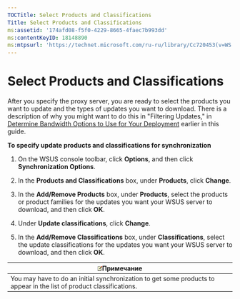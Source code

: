 ```yaml
---
TOCTitle: Select Products and Classifications
Title: Select Products and Classifications
ms:assetid: '174afd08-f5f0-4229-8665-4faec7b993dd'
ms:contentKeyID: 18148890
ms:mtpsurl: 'https://technet.microsoft.com/ru-ru/library/Cc720453(v=WS.10)'
---
```


Select Products and Classifications
===================================

After you specify the proxy server, you are ready to select the products you want to update and the types of updates you want to download. There is a description of why you might want to do this in "Filtering Updates," in [Determine Bandwidth Options to Use for Your Deployment](https://technet.microsoft.com/8001cd1d-8c32-4962-8bad-9dede4cd90e5) earlier in this guide.

**To specify update products and classifications for synchronization**
1.  On the WSUS console toolbar, click **Options**, and then click **Synchronization Options**.

2.  In the **Products and Classifications** box, under **Products**, click **Change**.

3.  In the **Add/Remove Products** box, under **Products**, select the products or product families for the updates you want your WSUS server to download, and then click **OK**.

4.  Under **Update classifications**, click **Change**.

5.  In the **Add/Remove Classifications** box, under **Classifications**, select the update classifications for the updates you want your WSUS server to download, and then click **OK**.

| ![](images/Cc720453.note(WS.10).gif)Примечание                                          |
|----------------------------------------------------------------------------------------------------------------------|
| You may have to do an initial synchronization to get some products to appear in the list of product classifications. |
